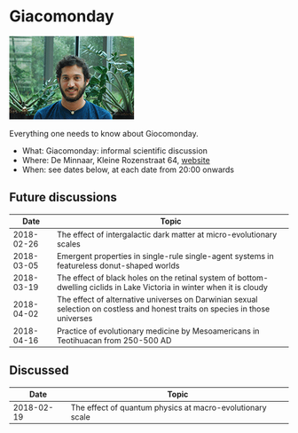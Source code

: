 # Giacomonday

![Giacomo](giacomo.png)

Everything one needs to know about Giocomonday.

 * What: Giacomonday: informal scientific discussion
 * Where: De Minnaar, Kleine Rozenstraat 64, [website](http://www.deminnaar.nl)
 * When: see dates below, at each date from 20:00 onwards

## Future discussions

Date|Topic
---|---
2018-02-26|The effect of intergalactic dark matter at micro-evolutionary scales
2018-03-05|Emergent properties in single-rule single-agent systems in featureless donut-shaped worlds
2018-03-19|The effect of black holes on the retinal system of bottom-dwelling ciclids in Lake Victoria in winter when it is cloudy 
2018-04-02|The effect of alternative universes on Darwinian sexual selection on costless and honest traits on species in those universes
2018-04-16|Practice of evolutionary medicine by Mesoamericans in Teotihuacan from 250-500 AD 

## Discussed

Date|Topic
---|---
2018-02-19|The effect of quantum physics at macro-evolutionary scale



